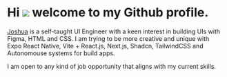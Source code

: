 # Hi ![](https://user-images.githubusercontent.com/18350557/176309783-0785949b-9127-417c-8b55-ab5a4333674e.gif) welcome to my Github profile.

[Joshua](http://threads.net/uxjoeokat) is a self-taught UI Engineer with a keen interest in building UIs with Figma, HTML and CSS. I am trying to be more creative and unique with Expo React Native, Vite + React.js, Next.js, Shadcn, TailwindCSS and Autonomouse systems for build apps. 

I am open to any kind of job opportunity that aligns with my current skills.

